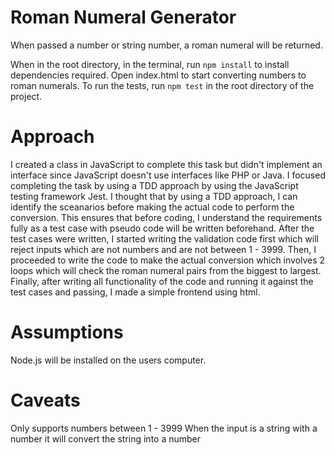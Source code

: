 # Roman Numeral Generator

When passed a number or string number, a roman numeral will be returned.

When in the root directory, in the terminal, run `npm install` to install dependencies required.
Open index.html to start converting numbers to roman numerals.
To run the tests, run `npm test` in the root directory of the project.

# Approach

I created a class in JavaScript to complete this task but didn't implement an interface since JavaScript doesn't use interfaces like PHP or Java.
I focused completing the task by using a TDD approach by using the JavaScript testing framework Jest. I thought that by using a TDD approach, I can identify the sceanarios before making the actual code to perform the conversion. This ensures that before coding, I understand the requirements fully as a test case with pseudo code will be written beforehand.
After the test cases were written, I started writing the validation code first which will reject inputs which are not numbers and are not between 1 - 3999.
Then, I proceeded to write the code to make the actual conversion which involves 2 loops which will check the roman numeral pairs from the biggest to largest.
Finally, after writing all functionality of the code and running it against the test cases and passing, I made a simple frontend using html.

# Assumptions

Node.js will be installed on the users computer.

# Caveats

Only supports numbers between 1 - 3999
When the input is a string with a number it will convert the string into a number
